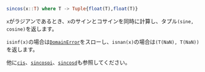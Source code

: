 ```julia
sincos(x::T) where T -> Tuple{float(T),float(T)}
```

`x`がラジアンであるとき、`x`のサインとコサインを同時に計算し、タプル`(sine, cosine)`を返します。

`isinf(x)`の場合は[`DomainError`](@ref)をスローし、`isnan(x)`の場合は`(T(NaN), T(NaN))`を返します。

他に[`cis`](@ref)、[`sincospi`](@ref)、[`sincosd`](@ref)も参照してください。
